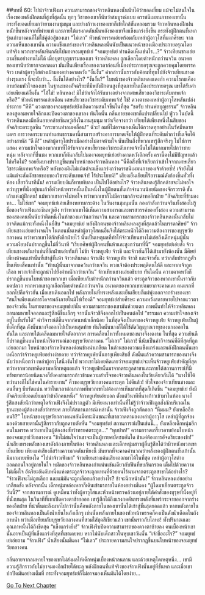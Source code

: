 ##บทที่ 60: ไปนำจ้าวเฟิงมา
ความสามารถของจ้าวหลินหลงนั้นนับได้ว่ายอดเยี่ยม แม้จะไม่สนใจในเรื่องของพลังฝึกตนที่สูงที่สุดนั้น ทุกๆ วิชาของเขาก็นับว่าสมบูรณ์แบบ ดรรชนีเมฆนภาของเขานั้นกระทั่งยอดเยี่ยมกว่ายามงานชุมนุม และย่างก้าวเงาของเขาก็เข้าใกล้ขั้นหลอมรวม
จ้าวหลินหลงฝึกฝนหนักขึ้นหลังจากที่พ่ายแพ้ และภายใต้แรงกดดันนั้นพลังของเขาจึงแข็งแกร่งยิ่งขึ้น กระทั่งผู้ฝึกตนขั้นหกรุ่นเก่าบางคนก็ไม่ใช่คู่ต่อสู้ของเขา
“ไม่เลว” หัวหน้าพรรคเอ่ยพร้อมกับเหล่าผู้อาวุโสที่ผงกศีรษะ
จากความเห็นของเขานั้น ความแข็งแกร่งของจ้าวหลินหลงนั้นนับเป็นแนวหน้าของเมืองประกายอรุณโดยแท้จริง พวกเขาพลันหันกลับไปมองจอมยุทธ์เย่
“จอมยุทธ์เย่ ท่านคิดเห็นเช่นไร...?” จ้าวเทียนชางเอ่ยถามขึ้นอย่างทนไม่ได้
เมื่อบุตรบุญธรรมของเขา จ้าวหลินหลง ถูกเลือกโดยตำหนักกว่านจวิน อนาคตของเขานับว่ายากจะคาดเดา มันเป็นเพียงเรื่องของเวลาก่อนที่เมืองประกายอรุณจะถูกควบคุมโดยพรรคจ้าว เหล่าผู้อาวุโสต่างเฝ้ามองอย่างคาดหวัง
“งั้นงั้น” คำกล่าวนั้นราวกับค้อนที่ทุบไปยังจ้าวเทียนชางอย่างรุนแรง
นี่จะนับว่า... งั้นงั้นได้อย่างไร?
“งั้นงั้น?” ใบหน้าของจ้าวหลินหลงแดงก่ำ
ความโรกธเคืองอาบย้อมหัวใจของเขา ในฐานะของอัจฉริยะที่มีพลังฝึกตนสูงที่สุดภายในเมืองประกายอรุณ เขาได้รับคำเอ่ยเพียงแค่งั้นงั้น
“โอ้ใช่! หลินหลง! มิใช่ว่าเจ้าได้รับบางอย่างจากเศษเสี้ยวของวิชาระดับเทพเจ้าหรือ?” หัวหน้าพรรคเอ่ยเตือน
เศษเสี้ยวของวิชาระดับเทพเจ้า!
ใช่!
ดวงตาของเหล่าผู้อาวุโสพลันเปล่งประกาย
“หึหึ” ดวงตาของจอมยุทธ์เย่บังเกิดความสนใจขึ้นในที่สุด
“ขอรับ ท่านพ่อบุญธรรม” จ้าวหลินหลงสูดลมหายใจลึกและปิดดวงตาของเขาลง
ทันใดนั้น กลิ่นอายของเขาก็แปรเปลี่ยนไป
ฟู่วว
ในบัดนี้ จ้าวหลินหลงมีกลิ่นอายคล้ายซินหวู่เฮิงในงานชุมนุม ทว่าเจือจางกว่า เทียบได้เพียงหนึ่งในสิบของอัจฉริยะตระกูลซิน
“กระบวนท่าลมเคลื่อน!”
ฉัวะ!
ลมที่ไม่อาจมองเห็นได้กวาดทุกอย่างในรัศมีหลายเมตร การวาดกระบวนท่าแสนธรรมดานี้สามารถสร้างอาการบาดเจ็บให้ผู้ฝึกตนที่ระดับต่ำกว่าขั้นเจ็ดได้อย่างสาหัส
“ดี ดี!” เหล่าผู้อาวุโสปรบมืออย่างไม่อาจห้ามใจ
นั่นเป็นสิ่งที่พวกเขารู้สึกจริงๆ ไม่ใช่การแสดง ความเข้าใจของพวกเขาที่ได้รับจากเศษเสี้ยวของวิชาระดับเทพเจ้านั้นไม่ได้มากมายไปกว่าชายหนุ่ม หลังจากที่ชื่นชม พวกเขาก็หันกลับไปมองจอมยุทธ์เย่อย่างคาดหวังอีกครั้ง
ครานี้คงไม่มีปัญหาแล้วใช่หรือไม่?
รอยยิ้มบางปรากฏขึ้นบนใบหน้าของจ้าวหลินหลง
“นี่คือสิ่งที่เจ้าเรียกว่าเข้าใจจากเศษเสี้ยววิชาระดับเทพเจ้าหรือ? พลังของมันไม่แม้แต่จะแข็งแกร่งกว่าดรรชนีเมฆนภาของเจ้าด้วยซ้ำ! เจ้ายังไม่แม้แต่จะสัมผัสชายขอบของวิชาระดับเทพเจ้า! ไร้ประโยชน์!” เสียงเย็นเยียบไร้อารมณ์ดังก้องขึ้นทั่วทั้งห้อง
เสี้ยววินาทีนั้น!
ความเงียบงันก็ทาบทับลง
เป็นไปได้อย่างไร?
จ้าวหลินหลงรู้สึกคล้ายจะไม่พอใจ ทว่าบุรุษที่นั่งอยู่บนเก้าอี้หัวหน้าพรรคนั้นเป็นหนึ่งในผู้ฝึกตนขั้นเก้าจำนวนน้อยนิดของจักรวรรดิ
ขั้นเก้าแห่งผู้ฝึกตน!
แม้พวกเขาอาจไม่พอใจ ทว่าพวกเขาก็ไม่มีความกล้าจะด่าทออีกฝ่าย
“อัจฉริยะที่ข้ามองหา... ไม่ใช่เขา” จอมยุทธ์เย่เอ่ยเสียงหยาบกระด้าง
ในวันงานชุมนุมนั้น กองกำลังกว่านจวินทั้งสองไม่รู้ชื่อของจ้าวเฟิงและซินหวู่เฮิง ทว่าพวกเขาได้เห็นความสามารถและพรสวรรค์ของทั้งสอง ความสามารถของสองคนนั้นนับว่าติดหนึ่งในห้าของแคว้นกว่านจวิน และความสามารถของจ้าวหลินหลงนั้นกลับไม่อาจติดแม้กระทั่งหนึ่งในยี่สิบ
“จอมยุทธ์เย่ พลังฝึกตนของจ้าวหลินหลงสูงที่สุดแล้วในบรรดาศิษย์” จ้าวเทียนชางเอ่ยอย่างจนใจ
ในตอนนั้นเหล่าผู้อาวุโสคนอื่นจึงได้ตระหนักได้ถึงความต้องการของบุรุษวัยกลางคน ทว่าพวกเขาได้กักขังอีกฝ่ายไว้ นั่นเป็นเหตุผลที่ทำให้จ้าวเทียนชางไม่เอ่ยถึงเด็กหนุ่มผู้นั้น
ความเงียบงันปรากฏขึ้นไม่กี่วินาที
“เรียกศิษย์ผู้ฝึกตนขั้นห้าและสูงกว่ามาที่นี่” จอมยุทธ์เย่เอ่ยสั่ง
จ้าวเทียนชางพลันทำเช่นที่อีกฝ่ายเอ่ยทันที
ไม่ช้า
จ้าวหยูเฟ่ย จ้าวชิ และจ้าวฮันก็ได้เข้ามายังห้องนั้น มีศิษย์เพียงห้าคนเท่านั้นที่เข้าสู่ขั้นห้า จ้าวหลินหลง จ้าวเฟิง จ้าวหยูเฟ่ย จ้าวชิ และจ้าวฮัน ทว่ากลับปรากฏตัวขึ้นเพียงสี่คนเท่านั้น
“ท่านผู้นั้นมาจากแคว้นกว่านจวิน พวกเจ้าต้องประพฤติตนให้ดี และหากเจ้าถูกเลือก พวกเจ้าก็จะถูกนำไปยังตำหนักกว่านจวิน” จ้าวเทียนชางเอ่ยอธิบาย
ทันใดนั้น ความคาดหวังก็ปรากฏขึ้นบนใบหน้าของพวกเขา เมื่อเทียบกับตำหนักกว่านจวินแล้ว ตระกูลจ้าวของพวกเขานั้นราวกับมดปลวก หากพวกเขาถูกเลือกโดยตำหนักกว่านจวิน อนาคตของพวกเขาย่อมยากจะคาดเดา
คนแรกที่ออกไปคือจ้าวฮัน เมื่อเขาเดินออกไป พลังภายในที่ทรงพลังและเย็นเยียบก็แผ่พุ่งออกจากร่างของเขา
“สนใจเพียงแค่การโคจรพลังภายในมิใช่เรื่องดี” จอมยุทธ์เย่ส่ายศีรษะ
ความหวังสลายหายไปจากแววตาของจ้าวฮัน ในสายตาของจอมยุทธ์เย่นั้น ความสามารถของเขามันห่วยแตก ภาพนั้นทำให้จ้าวหลินหลงถอนลมหายใจออกและรู้สึกดีขึ้นเล็กๆ จากนั้นจ้าวชิจึงออกไปเป็นคนต่อไป
“ธรรมดา ความเข้าใจของเจ้าอยู่ในขั้นรับได้” คำวิจารณ์ดีขึ้นจากก่อนหน้าเล็กน้อย
ในที่สุดจึงเป็นตาของจ้าวหยูเฟ่ย จ้าวหยูเฟ่ยเป็นผู้ที่เด็กที่สุด ดังนั้นนางจึงออกไปเป็นคนสุดท้าย ทันใดนั้นนางก็ได้ใช้ตัดวิญญาณวายุของนางออกในทันใด และภายใต้เคล็ดลมหายใจตัดอากาศ การเคลื่อนไหวทั้งหมดของนางจึงงดงาม
ในที่สุด ความยินดีก็ปรากฏขึ้นบนใบหน้าไร้อารมณ์ของบุรุษวัยกลางคน
“ไม่เลว”
ไม่เลว!
นี่นับเป็นคำวิจารณ์ที่ดีที่สุดที่ถูกเอ่ยออกมา ใบหน้าของจ้าวหลินหลงค่อนข้างน่าเกลียด ในด้านของความแข็งแกร่งและพลังฝึกตนนั้นเขาเหนือกว่าจ้าวหยูเฟ่ยอย่างง่ายดาย ทว่าจ้าวหยูเฟ่ยนั้นอายุเพียงสิบสี่ ดังนั้นแล้วความสามารถของนางจึงนับว่าเหนือกว่า
เหล่าผู้อาวุโสนิ่งงันไป พวกเขาไม่เคยคิดเลยว่าจอมยุทธ์เย่จะเห็นจ้าวหยูเฟ่ยสำคัญที่สุด ทว่าหากพวกเขาคิดตามหลักเหตุผลแล้ว จ้าวหยูเฟ่ยนั้นมาจากตระกูลสาขาและภายใต้สถานการณ์ที่มีทรัพยากรน้อยนิดนางก็ยังคงสามารถก้าวข้ามความสำเร็จของจ้าวหลินหลงในวัยเดียวกันได้
“นางใช้ได้ ทว่านางก็ไม่ใช่คนในคำรายงาน” คิ้วของบุรุษวัยกลางคนกระตุก
ไม่ดีแล้ว!
หัวใจของจ้าวเทียนชางและคนอื่นๆ บีบรัดแน่น ทว่าในเวลาต่อมาภาพที่พวกเขาไม่ต้องการเห็นมากที่สุดก็เกิดขึ้น
“จอมยุทธ์เย่ ยังมีอัจฉริยะที่ยอดเยี่ยมกว่าข้าอีกคนหนึ่ง” จ้าวหยูเฟ่ยเอ่ยบอก
ตั้งแต่วินาทีที่นางก้าวเข้ามาในห้อง นางก็รู้สึกสงสัยนักว่าเหตุใดจ้าวเฟิงจึงไม่ปรากฏตัว มีเพียงนางเท่านั้นที่ไม่รู้ว่าจ้าวเฟิงถูกสั่งกักบริเวณในฐานะของผู้ต้องสงสัยว่าทรยศ
ภายใต้สถานการณ์เหล่านั้น จ้าวเฟิงจึงถูกตัดออก
“หืมมม? ยังเหลืออีกคนรึ?” ใบหน้าของบุรุษวัยกลางคนพลันมืดทะมึนขณะที่เขากวาดตามองเหล่าผู้อาวุโส
เหล่าผู้ที่ถูกจ้องมองด้วยสายตานั้นรู้สึกราวกับถูกดาบตัดหั่น
“จอมยุทธ์เย่ สถานการณ์เป็นเช่นนี้... ยังเหลือเด็กหนุ่มอีกคนในพรรค ทว่าเขาเป็นผู้ต้องสงสัยว่าทรยศตระกูล...”
“หุบปาก!”
ความกราดเกรี้ยวอาบย้อมใบหน้าของจอมยุทธ์วัยกลางคน
“ข้าไม่สนใจว่าเขาจะเป็นผู้ทรยศบัดซบอันใด ข้าแค่ต้องการอัจฉริยะของข้า!”
น้ำเสียงทรงพลังของเขาดังก้องภายในห้อง จ้าวหลินหลงและเด็กหนุ่มสาวผู้อื่นรู้สึกได้ว่าผิวหนังพวกเขาเย็นเยียบ เพียงแค่เสียงก็สร้างความกดดันเพียงนี้ มันยากที่จะคาดคำนวณว่าพลังของผู้ฝึกตนขั้นเก้านั้นมีมากมายเพียงใด
“ไปนำจ้าวเฟิงมา” จ้าวเทียนชางเค้นเสียงออกมาได้ในที่สุด
เหล่าผู้อาวุโสต่างถอดถอนใจอยู่ภายในใจ หมัดของจ้าวหลินหลงกำแน่นเช่นเดียวกับฟันที่ขบกันกรอด เต็มไปด้วยความไม่เต็มใจ
อัฉริยะอันดับหนึ่งแห่งตระกูลจ้าวจะถูกแทนที่ด้วยคนไร้นามจากตระกูลสาขาได้อย่างไร?
“จ้าวเฟิงจะไม่ถูกเลือก และแม้มันจะถูกเลือกแล้วอย่างไร? ข้าจะฉีกหน้ามัน!” จ้าวหลินหลงเอ่ยอย่างเกลียดชัง
หลังจากนั้น
เด็กหนุ่มหล่อเหลาก็เดินเข้ามาภายในห้องอย่างมั่นคง
“ผู้ใดมาเยือนตระกูลจ้าววันนี้?”
จากสถานการณ์ ดูเหมือนว่าทั้งผู้อาวุโสและหัวหน้าพรรคล้วนอยู่ภายใต้คำสั่งของบุรุษที่นั่งอยู่ที่ที่นั่งบนสุด ในวินาทีที่เขาเปิดดวงตาซ้ายออก เขารู้สึกได้ถึงแรงกดดันทรงพลังที่แพร่กระจายออกจากร่างของอีกฝ่าย ที่น่าตื่นตะลึงมากไปกว่านั้นคือพลังภายในของเขานั้นได้เข้าสู่ขั้นสุดยอดแล้ว
หากพลังภายในของจ้าวหลินหลงเป็นดังน้ำเย็นในถังเล็กๆ เช่นนั้นพลังภายในของหัวหน้าพรรคก็คงเป็นดังน้ำเดือดในถังอาบน้ำ ทว่าเมื่อเทียบกับบุรุษวัยกลางคนที่สวมใส่ชุดสีเขียวแล้ว เขานั้นราวกับโลหะ! ทั้งปริมาณและคุณภาพนั้นได้ถึงขีดสุด
“แข็งแกร่งยิ่ง!” จ้าวเฟิงรีบปิดความสามารถของดวงตาซ้ายลง
คนเบื้องหน้าเขานั้นอาจเป็นผู้ที่แข็งแกร่งที่สุดที่เขาเคยพบ หากไม่นับเด็กสาวในหุบเขาวันนั้น
“เจ้าชื่ออะไร?” จอมยุทธ์เย่เอ่ยถาม
“จ้าวเฟิง” น้ำเสียงนั้นมั่นคง
“ไม่เลว” ประกายความสนใจปรากฏขึ้นบนใบหน้าของจอมยุทธ์วัยกลางคน

กลิ่นอายจากลมหายใจของเขาไม่ส่งผลให้เด็กหนุ่มเบื้องหน้าลนลาน และด้วยเหตุใดเหตุหนึ่ง... เขามีความรู้สึกราวกับไม่อาจมองอีกฝ่ายได้ทะลุ พลังฝึกตนที่แท้จริงของจ้าวเฟิงนั้นอยู่ที่ขั้นหก และเมื่อเขาปกปิดมันอย่างเต็มที่ กระทั่งจอมยุทธ์เย่ก็ไม่อาจมองเห็นมันได้โดยง่าย...


[Go To Next Chapter]( ./61.md)